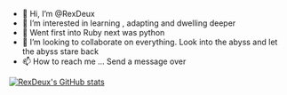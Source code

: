 - 👋 Hi, I’m @RexDeux
- 👀 I’m interested in learning , adapting and dwelling deeper
- 🌱 Went first into Ruby next was python
- 💞️ I’m looking to collaborate on everything. Look into the abyss and let the abyss stare back
- 📫 How to reach me ... Send a message over


[![RexDeux's GitHub stats](https://github-readme-stats.vercel.app/api?username=RexDeux)](https://github.com/RexDeux/github-readme-stats/url?hide_title)
<!---
RexDeux/RexDeux is a ✨ special ✨ repository because its `README.md` (this file) appears on your GitHub profile.
You can click the Preview link to take a look at your changes.
--->
